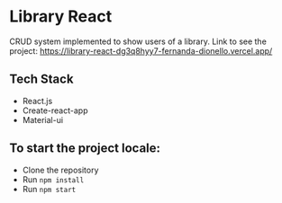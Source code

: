 # Library React
CRUD system implemented to show users of a library.
Link to see the project: https://library-react-dg3q8hyy7-fernanda-dionello.vercel.app/

## Tech Stack

- React.js
- Create-react-app
- Material-ui

## To start the project locale:
- Clone the repository
- Run `npm install`
- Run `npm start`
